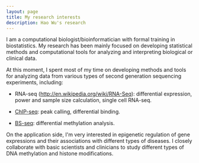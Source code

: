 ```yaml
---
layout: page
title: My research interests
description: Hao Wu's research 
---
```


I am a computational biologist/bioinformatician with formal training in biostatistics.
My research has been mainly focused on developing statistical methods and computational tools
for analyzing and interpreting biological or clinical data.
<p>
At this moment, I spent most of my time on developing methods and tools for
analyzing data from various types of second generation sequencing experiments,
including:

- RNA-seq (http://en.wikipedia.org/wiki/RNA-Seq): differential expression, 
power and sample size calculation, 
single cell RNA-seq. 

- <a href="http://en.wikipedia.org/wiki/ChIP-sequencing">ChIP-seq</a>:
peak calling, differential binding.

- <a href="http://en.wikipedia.org/wiki/Bisulfite_sequencing">BS-seq</a>:
differential methylation analysis.


On the application side, I'm very interested in epigenetic regulation of
gene expressions and their associations with  different types
of diseases. I closely collaborate with basic scientists and clinicians
to study different types of DNA methylation and histone modifications.
